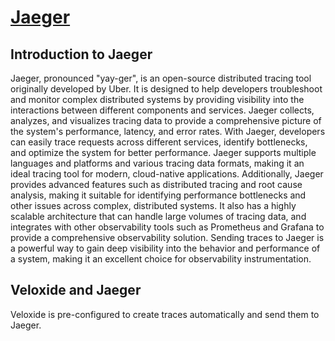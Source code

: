 # [Jaeger](https://www.jaegertracing.io/)

## Introduction to Jaeger

Jaeger, pronounced "yay-ger", is an open-source distributed tracing tool originally developed by Uber. It is designed to help developers troubleshoot and monitor complex distributed systems by providing visibility into the interactions between different components and services. Jaeger collects, analyzes, and visualizes tracing data to provide a comprehensive picture of the system's performance, latency, and error rates. With Jaeger, developers can easily trace requests across different services, identify bottlenecks, and optimize the system for better performance. Jaeger supports multiple languages and platforms and various tracing data formats, making it an ideal tracing tool for modern, cloud-native applications. Additionally, Jaeger provides advanced features such as distributed tracing and root cause analysis, making it suitable for identifying performance bottlenecks and other issues across complex, distributed systems. It also has a highly scalable architecture that can handle large volumes of tracing data, and integrates with other observability tools such as Prometheus and Grafana to provide a comprehensive observability solution. Sending traces to Jaeger is a powerful way to gain deep visibility into the behavior and performance of a system, making it an excellent choice for observability instrumentation.

## Veloxide and Jaeger

Veloxide is pre-configured to create traces automatically and send them to Jaeger.
